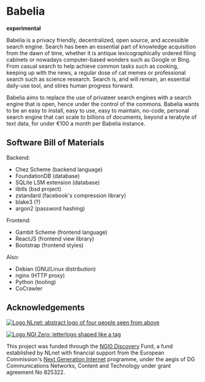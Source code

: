# Babelia

**experimental**

Babelia is a privacy friendly, decentralized, open source, and
accessible search engine. Search has been an essential part of
knowledge acquisition from the dawn of time, whether it is antique
lexicographically ordered filing cabinets or nowadays computer-based
wonders such as Google or Bing. From casual search to help achieve
common tasks such as cooking, keeping up with the news, a regular dose
of cat memes or professional search such as science research. Search
is, and will remain, an essential daily-use tool, and stires human
progress forward.

Babelia aims to replace the use of privateer search engines with a
search engine that is open, hence under the control of the
commons. Babelia wants to be an easy to install, easy to use, easy to
maintain, no-code, personal search engine that can scale to billions
of documents, beyond a terabyte of text data, for under €100 a month
per Babelia instance.

## Software Bill of Materials

Backend:

- Chez Scheme (backend language)
- FoundationDB (database)
- SQLite LSM extension (database)
- libtls (bsd project)
- zstandard (facebook's compression library)
- blake3 (?)
- argon2 (password hashing)

Frontend:

- Gambit Scheme (frontend language)
- ReactJS (frontend view library)
- Bootstrap (frontend styles)

Also:

- Debian (GNU/Linux distribution)
- nginx (HTTP proxy)
- Python (tooling)
- CoCrawler

## Acknowledgements

[![Logo NLnet: abstract logo of four people seen from above](https://nlnet.nl/logo/banner.png)](https://NLnet.nl)

[![Logo NGI Zero: letterlogo shaped like a tag](https://nlnet.nl/image/logos/NGI0_tag.png)](https://NLnet.nl/NGI0)

This project was funded through the [NGI0
Discovery](https://nlnet.nl/discovery) Fund, a fund established by
NLnet with financial support from the European Commission's [Next
Generation Internet](https://ngi.eu) programme, under the aegis of DG
Communications Networks, Content and Technology under grant agreement
No 825322.
